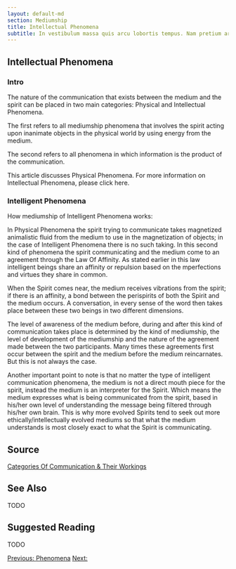 ```yaml
---
layout: default-md
section: Mediumship
title: Intellectual Phenomena
subtitle: In vestibulum massa quis arcu lobortis tempus. Nam pretium arcu in odio vulputate luctus.
---
```


## Intellectual Phenomena

### Intro
The nature of the communication that exists between the medium and the spirit can be placed in two main categories: Physical and Intellectual Phenomena.

The first refers to all mediumship phenomena that involves the spirit acting upon inanimate objects in the physical world by using energy from the medium.

The second refers to all phenomena in which information is the product of the communication.

This article discusses Physical Phenomena. For more information on Intellectual Phenomena, please click here.

### Intelligent Phenomena
How mediumship of Intelligent Phenomena works:

In Physical Phenomena the spirit trying to communicate takes magnetized animalistic fluid from the medium to use in the magnetization of objects; in the case of Intelligent Phenomena there is no such taking. In this second kind of phenomena the spirit communicating and the medium come to an agreement through the Law Of Affinity. As stated earlier in this law intelligent beings share an affinity or repulsion based on the mperfections and virtues they share in common.

When the Spirit comes near, the medium receives vibrations from the spirit; if there is an affinity, a bond between the perispirits of both the Spirit and the medium occurs. A conversation, in every sense of the word then takes place between these two beings in two different dimensions.

The level of awareness of the medium before, during and after this kind of communication takes place is determined by the kind of mediumship, the level of development of the mediumship and the nature of the agreement made between the two participants. Many times these agreements first occur between the spirit and the medium before the medium reincarnates. But this is not always the case.

Another important point to note is that no matter the type of intelligent communication phenomena, the medium is not a direct mouth piece for the spirit, instead the medium is an interpreter for the Spirit. Which means the medium expresses what is being communicated from the spirit, based in his/her own level of understanding the message being filtered through his/her own brain. This is why more evolved Spirits tend to seek out more ethically/intellectually evolved mediums so that what the medium understands is most closely exact to what the Spirit is communicating.


## Source
[Categories Of Communication & Their Workings](http://www.sgny.org/spiritism-guide/mediumship/communication-workings/)

## See Also
TODO


## Suggested Reading
TODO



<a href="" class="button">Previous: </a>
<a href="./" class="button special">Phenomena</a>
<a href="" class="button">Next: </a>
